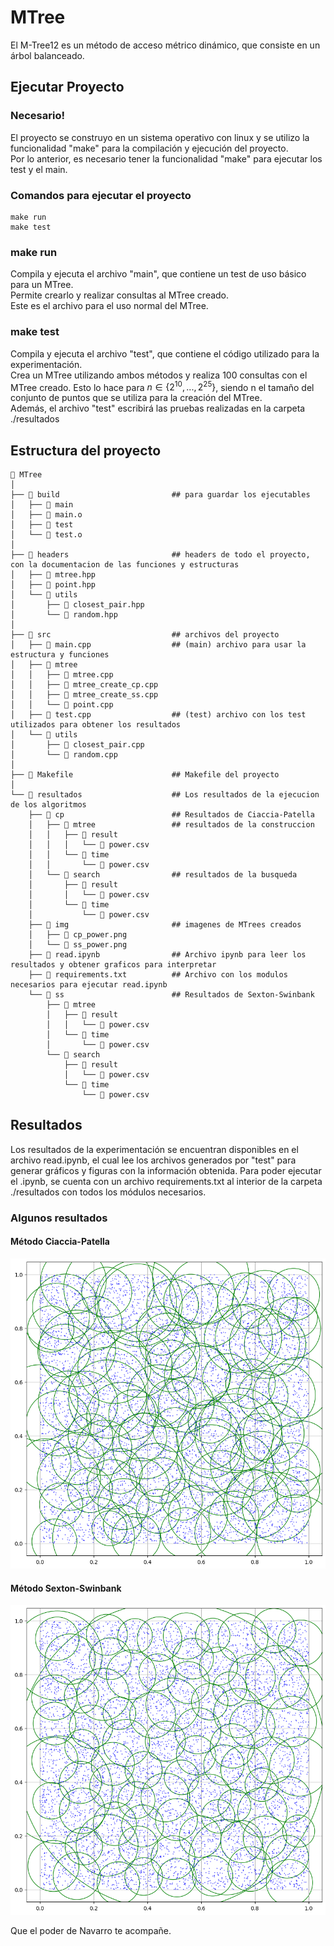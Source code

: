 # MTree
El M-Tree12 es un método de acceso métrico dinámico, que consiste en un árbol balanceado.




## Ejecutar Proyecto
### Necesario!
El proyecto se construyo en un sistema operativo con linux y se utilizo
la funcionalidad "make" para la compilación y ejecución del proyecto.   
Por lo anterior, es necesario tener la funcionalidad "make" para ejecutar los test y el main.



### Comandos para ejecutar el proyecto

    make run
    make test


### make run
Compila y ejecuta el archivo "main", que contiene un test de uso básico para un MTree.  
Permite crearlo y realizar consultas al MTree creado.   
Este es el archivo para el uso normal del MTree.

### make test
Compila y ejecuta el archivo "test", que contiene el código utilizado para la experimentación.  
Crea un MTree utilizando ambos métodos y realiza 100 consultas con el MTree creado.
Esto lo hace para $n \in \{2^{10},...,2^{25}\}$, siendo n el tamaño del conjunto 
de puntos que se utiliza para la creación del MTree.  
Además, el archivo "test" escribirá las pruebas realizadas en la carpeta ./resultados


## Estructura del proyecto

     MTree
    │
    ├──  build                         ## para guardar los ejecutables
    │   ├──  main
    │   ├──  main.o
    │   ├──  test
    │   └──  test.o
    │
    ├──  headers                       ## headers de todo el proyecto, con la documentacion de las funciones y estructuras
    │   ├──  mtree.hpp
    │   ├──  point.hpp
    │   └──  utils
    │       ├──  closest_pair.hpp
    │       └──  random.hpp
    │
    ├── 󱧼 src                           ## archivos del proyecto
    │   ├──  main.cpp                  ## (main) archivo para usar la estructura y funciones
    │   ├──  mtree
    │   │   ├──  mtree.cpp
    │   │   ├──  mtree_create_cp.cpp
    │   │   ├──  mtree_create_ss.cpp
    │   │   └──  point.cpp
    │   ├──  test.cpp                  ## (test) archivo con los test utilizados para obtener los resultados
    │   └──  utils
    │       ├──  closest_pair.cpp
    │       └──  random.cpp
    │
    ├──  Makefile                      ## Makefile del proyecto
    │
    └──  resultados                    ## Los resultados de la ejecucion de los algoritmos
        ├──  cp                        ## Resultados de Ciaccia-Patella
        │   ├──  mtree                 ## resultados de la construccion
        │   │   ├──  result
        │   │   │   └──  power.csv
        │   │   └──  time
        │   │       └──  power.csv
        │   └──  search                ## resultados de la busqueda
        │       ├──  result
        │       │   └──  power.csv
        │       └──  time
        │           └──  power.csv
        ├──  img                       ## imagenes de MTrees creados
        │   ├──  cp_power.png
        │   └──  ss_power.png
        ├──  read.ipynb                ## Archivo ipynb para leer los resultados y obtener graficos para interpretar
        ├──  requirements.txt          ## Archivo con los modulos necesarios para ejecutar read.ipynb
        └──  ss                        ## Resultados de Sexton-Swinbank
            ├──  mtree
            │   ├──  result
            │   │   └──  power.csv
            │   └──  time
            │       └──  power.csv
            └──  search
                ├──  result
                │   └──  power.csv
                └──  time
                    └──  power.csv




## Resultados

Los resultados de la experimentación se encuentran disponibles en el archivo read.ipynb, 
el cual lee los archivos generados por "test" para generar gráficos y figuras con la información
obtenida.
Para poder ejecutar el .ipynb, se cuenta con un archivo requirements.txt al interior de la carpeta ./resultados con todos los módulos necesarios.


### Algunos resultados 

#### Método Ciaccia-Patella 
![Alt](./resultados/img/cp_13.png)


#### Método Sexton-Swinbank 
![Alt](./resultados/img/ss_13.png)




Que el poder de Navarro te acompañe.